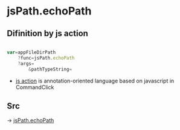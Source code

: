 # jsPath.echoPath

## Difinition by js action

```js.js

var=appFileDirPath
	?func=jsPath.echoPath
	?args=
		&pathTypeString=
```

- [js action](#) is annotation-oriented language based on javascript in CommandClick

## Src

-> [jsPath.echoPath](https://github.com/puutaro/CommandClick/blob/master/app/src/main/java/com/puutaro/commandclick/fragment_lib/terminal_fragment/js_interface/JsPath.kt#L112)


